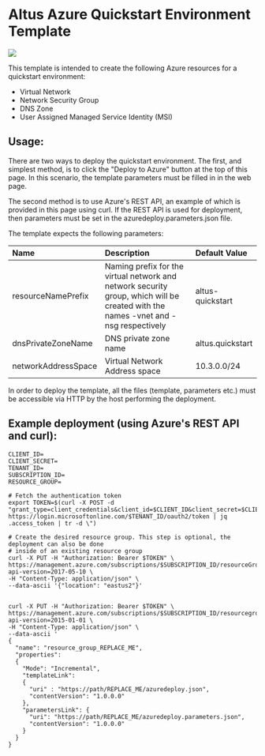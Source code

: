 # Altus Azure Quickstart Environment Template

<a href="https://portal.azure.com/#create/Microsoft.Template/uri/https%3A%2F%2Fraw.githubusercontent.com%2Fcloudera%2Faltus-azure-tools%2Fmaster%2Fazure-quickstart-template-with-public-ip%2Fazuredeploy.json" target="_blank">
    <img src="http://azuredeploy.net/deploybutton.png" />
</a>

This template is intended to create the following Azure resources for a quickstart environment:
  * Virtual Network
  * Network Security Group
  * DNS Zone
  * User Assigned Managed Service Identity (MSI)

## Usage:

There are two ways to deploy the quickstart environment. The first, and simplest method,
is to click the "Deploy to Azure" button at the top of this page. In this scenario, the
template parameters must be filled in in the web page.

The second method is to use Azure's REST API, an example of which is provided in this
page using curl. If the REST API is used for deployment, then parameters must be set in the
azuredeploy.parameters.json file.

The template expects the following parameters:

| Name   | Description | Default Value |
|:--- |:---|:---|
| resourceNamePrefix | Naming prefix for the virtual network and network security group, which will be created with the names <PREFIX>-vnet and <PREFIX>-nsg respectively | altus-quickstart |
| dnsPrivateZoneName | DNS private zone name | altus.quickstart |
| networkAddressSpace | Virtual Network Address space | 10.3.0.0/24 |

In order to deploy the template, all the files (template, parameters etc.)
must be accessible via HTTP by the host performing the deployment.

## Example deployment (using Azure's REST API and curl):

```
CLIENT_ID=
CLIENT_SECRET=
TENANT_ID=
SUBSCRIPTION_ID=
RESOURCE_GROUP=

# Fetch the authentication token
export TOKEN=$(curl -X POST -d "grant_type=client_credentials&client_id=$CLIENT_ID&client_secret=$CLIENT_SECRET&resource=https%3A%2F%2Fmanagement.azure.com%2F" https://login.microsoftonline.com/$TENANT_ID/oauth2/token | jq .access_token | tr -d \")

# Create the desired resource group. This step is optional, the deployment can also be done
# inside of an existing resource group
curl -X PUT -H "Authorization: Bearer $TOKEN" \
https://management.azure.com/subscriptions/$SUBSCRIPTION_ID/resourceGroups/$RESOURCE_GROUP?api-version=2017-05-10 \
-H "Content-Type: application/json" \
--data-ascii '{"location": "eastus2"}'


curl -X PUT -H "Authorization: Bearer $TOKEN" \
https://management.azure.com/subscriptions/$SUBSCRIPTION_ID/resourcegroups/$RESOURCE_GROUP/providers/Microsoft.Resources/deployments/nwongdeploy?api-version=2015-01-01 \
-H "Content-Type: application/json" \
--data-ascii '
{
  "name": "resource_group_REPLACE_ME",
  "properties":
  {
    "Mode": "Incremental",
    "templateLink":
    {
      "uri" : "https://path/REPLACE_ME/azuredeploy.json",
      "contentVersion": "1.0.0.0"
    },
    "parametersLink": {
      "uri": "https://path/REPLACE_ME/azuredeploy.parameters.json",
      "contentVersion": "1.0.0.0"
    }
  }
}
```
